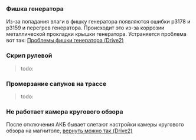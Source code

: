 ### Фишка генератора

Из-за попадания влаги в фишку генератора появляются ошибки р3178 и р3159 и перегрев генератора. Происходит это из-за коррозии металлической прокладки крышки генератора. Устраняется проблема вот так: [<i class="fa fa-external-link" aria-hidden="true"></i> Проблемы фишки генератора (Drive2)](https://www.drive2.ru/l/610732805692868874/)

### Скрип рулевой

> todo:

### Промерзание сапунов на трассе

> todo:

### Не работает камера кругового обзора

После отключения АКБ бывает слетают настройки камеры кругового обзора на магнитоле, [<i class="fa fa-external-link" aria-hidden="true"></i> вернуть можно так (Drive2)](https://www.drive2.ru/l/614341952611045987/)


